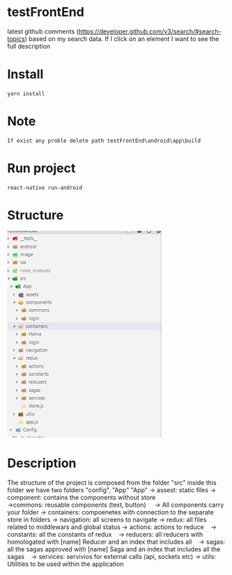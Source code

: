 # testFrontEnd
 latest github comments (https://developer.github.com/v3/search/#search-topics) based on my search data.  If I click on an element I want to see the full description

# Install
 	yarn install

# Note
	If exist any proble delete path testFrontEnd\android\app\build
 
# Run project
 	react-native run-android
 
 # Structure
 ![alt text](https://github.com/emmanuelcampos/testFrontEnd/blob/master/image/3.png)
 
 # Description 
The structure of the project is composed from the folder "src" inside this folder we have two folders "config", "App"
"App"
-> assest: static files
 -> component: contains the components without store  
 	->commons: reusable components (text, button)
    	-> All components carry your folder
-> containers: compoenetes with connection to the separate store in folders
-> navigation: all screens to navigate
-> redux: all files related to middlewars and global status
	-> actions: actions to reduce
   	-> constants: all the constants of redux
   	-> reducers: all reducers with homologated with [name] Reducer and an index that includes all
   	-> sagas: all the sagas approved with [name] Saga and an index that includes all the sagas
   	-> services: servivios for external calls (api, sockets etc)
-> utils: Utilities to be used within the application
 	
 
 	


